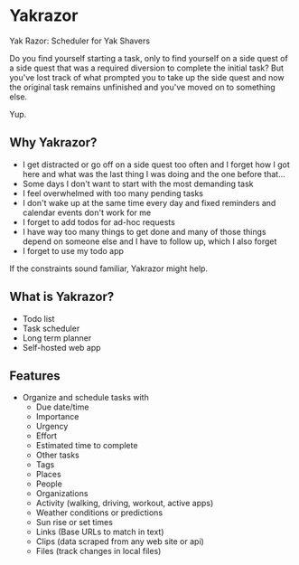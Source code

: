 # Yakrazor

Yak Razor: Scheduler for Yak Shavers

Do you find yourself starting a task,
only to find yourself on a side quest of a side quest that was 
a required diversion to complete the initial task?
But you've lost track of what prompted you 
to take up the side quest and now the original task
remains unfinished and you've moved on to something else.

Yup.


## Why Yakrazor?

- I get distracted or go off on a side quest too often and
  I forget how I got here and
  what was the last thing I was doing and
  the one before that...
- Some days I don't want to start with the most demanding task
- I feel overwhelmed with too many pending tasks
- I don't wake up at the same time every day and
  fixed reminders and calendar events don't work for me
- I forget to add todos for ad-hoc requests
- I have way too many things to get done and
  many of those things depend on someone else and
  I have to follow up, which I also forget
- I forget to use my todo app

If the constraints sound familiar, 
Yakrazor might help.


## What is Yakrazor?

- Todo list 
- Task scheduler
- Long term planner
- Self-hosted web app


## Features

- Organize and schedule tasks with
  - Due date/time
  - Importance
  - Urgency
  - Effort
  - Estimated time to complete
  - Other tasks
  - Tags
  - Places
  - People
  - Organizations
  - Activity (walking, driving, workout, active apps)
  - Weather conditions or predictions
  - Sun rise or set times
  - Links (Base URLs to match in text)
  - Clips (data scraped from any web site or api)
  - Files (track changes in local files)
